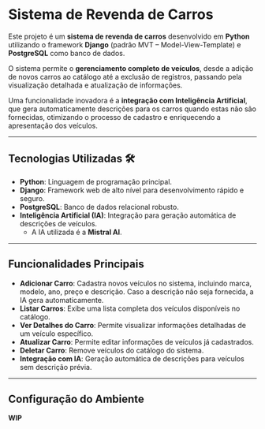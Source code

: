 # Sistema de Revenda de Carros 

Este projeto é um **sistema de revenda de carros** desenvolvido em **Python** utilizando o framework **Django** (padrão MVT – Model-View-Template) e **PostgreSQL** como banco de dados.  

O sistema permite o **gerenciamento completo de veículos**, desde a adição de novos carros ao catálogo até a exclusão de registros, passando pela visualização detalhada e atualização de informações.  

Uma funcionalidade inovadora é a **integração com Inteligência Artificial**, que gera automaticamente descrições para os carros quando estas não são fornecidas, otimizando o processo de cadastro e enriquecendo a apresentação dos veículos.

---

## Tecnologias Utilizadas 🛠

- **Python**: Linguagem de programação principal.  
- **Django**: Framework web de alto nível para desenvolvimento rápido e seguro.  
- **PostgreSQL**: Banco de dados relacional robusto.  
- **Inteligência Artificial (IA)**: Integração para geração automática de descrições de veículos.  
  - A IA utilizada é a **Mistral AI**.

---

## Funcionalidades Principais 

- **Adicionar Carro**: Cadastra novos veículos no sistema, incluindo marca, modelo, ano, preço e descrição. Caso a descrição não seja fornecida, a IA gera automaticamente.  
- **Listar Carros**: Exibe uma lista completa dos veículos disponíveis no catálogo.  
- **Ver Detalhes do Carro**: Permite visualizar informações detalhadas de um veículo específico.  
- **Atualizar Carro**: Permite editar informações de veículos já cadastrados.  
- **Deletar Carro**: Remove veículos do catálogo do sistema.  
- **Integração com IA**: Geração automática de descrições para veículos sem descrição prévia.

---

## Configuração do Ambiente
**WIP**
